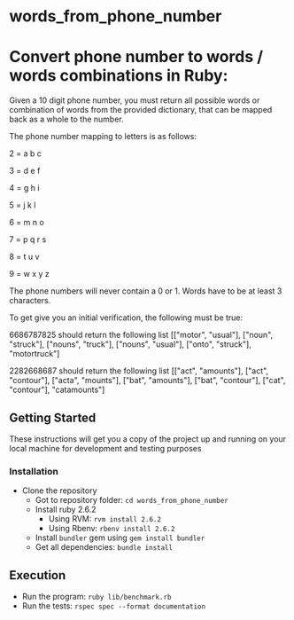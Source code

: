 # words_from_phone_number
# Convert phone number to words / words combinations in Ruby:

Given a 10 digit phone number, you must return all possible words or combination of words from the provided dictionary, that can be mapped back as a whole to the number.

The phone number mapping to letters is as follows:

2 = a b c

3 = d e f

4 = g h i

5 = j k l

6 = m n o

7 = p q r s

8 = t u v

9 = w x y z
 
The phone numbers will never contain a 0 or 1. 
Words have to be at least 3 characters.

To get give you an initial verification, the following must be true:

6686787825 should return the following list [["motor", "usual"], ["noun", "struck"], ["nouns", "truck"], ["nouns", "usual"], ["onto", "struck"], "motortruck"]

2282668687 should return the following list [["act", "amounts"], ["act", "contour"], ["acta", "mounts"], ["bat", "amounts"], ["bat", "contour"], ["cat", "contour"], "catamounts"]

## Getting Started

These instructions will get you a copy of the project up and running on your local machine for development and testing purposes


### Installation
- Clone the repository
  - Got to repository folder: `cd words_from_phone_number`
  - Install ruby 2.6.2
    - Using RVM: `rvm install 2.6.2`
    - Using Rbenv: `rbenv install 2.6.2`
  - Install `bundler` gem using `gem install bundler`
  - Get all dependencies: `bundle install`

## Execution
  - Run the program: `ruby lib/benchmark.rb`
  - Run the tests: `rspec spec --format documentation`